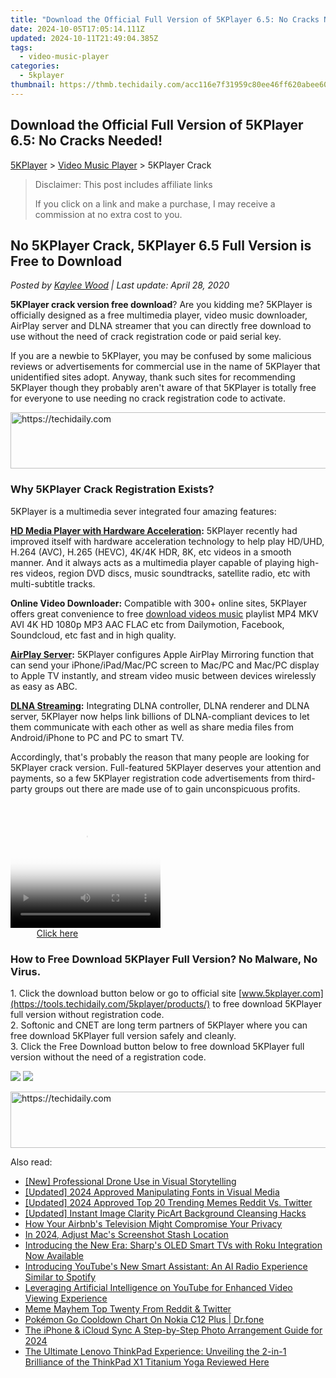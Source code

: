 ```yaml
---
title: "Download the Official Full Version of 5KPlayer 6.5: No Cracks Needed!"
date: 2024-10-05T17:05:14.111Z
updated: 2024-10-11T21:49:04.385Z
tags:
  - video-music-player
categories:
  - 5kplayer
thumbnail: https://thmb.techidaily.com/acc116e7f31959c80ee46ff620abee605b240216ab77712435cda97b5c53cabd.jpg
---
```


## Download the Official Full Version of 5KPlayer 6.5: No Cracks Needed!

[5KPlayer](https://tools.techidaily.com/5kplayer/products/) \> [Video Music Player](https://tools.techidaily.com/5kplayer/video-music-player/) \> 5KPlayer Crack

>  Disclaimer: This post includes affiliate links
>
>  If you click on a link and make a purchase, I may receive a commission at no extra cost to you.
>

## No 5KPlayer Crack, 5KPlayer 6.5 Full Version is Free to Download

 _Posted by [Kaylee Wood](https://www.quora.com/profile/Amanda-Hu-21) | Last update: April 28, 2020_

**5KPlayer crack version free download**? Are you kidding me? 5KPlayer is officially designed as a free multimedia player, video music downloader, AirPlay server and DLNA streamer that you can directly free download to use without the need of crack registration code or paid serial key.

If you are a newbie to 5KPlayer, you may be confused by some malicious reviews or advertisements for commercial use in the name of 5KPlayer that unidentified sites adopt. Anyway, thank such sites for recommending 5KPlayer though they probably aren't aware of that 5KPlayer is totally free for everyone to use needing no crack registration code to activate.

<!-- affiliate ads begin -->
<a href="https://zebaoaffiliateprogram.pxf.io/c/5597632/2137975/21526" target="_top" id="2137975">
  <img src="//a.impactradius-go.com/display-ad/21526-2137975" border="0" alt="https://techidaily.com" width="728" height="90"/>
</a>
<img height="0" width="0" src="https://zebaoaffiliateprogram.pxf.io/i/5597632/2137975/21526" style="position:absolute;visibility:hidden;" border="0" />
<!-- affiliate ads end -->

### Why 5KPlayer Crack Registration Exists?

5KPlayer is a multimedia sever integrated four amazing features: 

**[HD Media Player with Hardware Acceleration](https://tools.techidaily.com/5kplayer/video-music-player/):** 5KPlayer recently had improved itself with hardware acceleration technology to help play HD/UHD, H.264 (AVC), H.265 (HEVC), 4K/4K HDR, 8K, etc videos in a smooth manner. And it always acts as a multimedia player capable of playing high-res videos, region DVD discs, music soundtracks, satellite radio, etc with multi-subtitle tracks.

**Online Video Downloader:** Compatible with 300+ online sites, 5KPlayer offers great convenience to free [download videos music](https://tools.techidaily.com/5kplayer/youtube-download/) playlist MP4 MKV AVI 4K HD 1080p MP3 AAC FLAC etc from Dailymotion, Facebook, Soundcloud, etc fast and in high quality.

**[AirPlay Server](https://tools.techidaily.com/5kplayer/airplay/):** 5KPlayer configures Apple AirPlay Mirroring function that can send your iPhone/iPad/Mac/PC screen to Mac/PC and Mac/PC display to Apple TV instantly, and stream video music between devices wirelessly as easy as ABC. 

**[DLNA Streaming](https://tools.techidaily.com/5kplayer/dlna/):** Integrating DLNA controller, DLNA renderer and DLNA server, 5KPlayer now helps link billions of DLNA-compliant devices to let them communicate with each other as well as share media files from Android/iPhone to PC and PC to smart TV.

Accordingly, that's probably the reason that many people are looking for 5KPlayer crack version. Full-featured 5KPlayer deserves your attention and payments, so a few 5KPlayer registration code advertisements from third-party groups out there are made use of to gain unconspicuous profits.

<!-- affiliate ads begin -->
<span id="1265663">
					<video width="240" height="200" style="cursor:pointer"
           poster="//a.impactradius-go.com/display-clicktoplayimage/1265663.png"
           onclick="if(!this.playClicked){this.play();this.setAttribute('controls',true);this.playClicked=true;}">
	   <source src="//a.impactradius-go.com/display-ad/4482-1265663">
	   <img src="//a.impactradius-go.com/display-clicktoplayimage/1265663.png" style="border: none; height: 100%; width: 100%; object-fit: contain">
	</video>
	<div style="width:150px;text-align:center"><a href="javascript:window.open(decodeURIComponent('https%3A%2F%2Fmartinic.evyy.net%2Fc%2F5597632%2F1265663%2F4482'), '_blank');void(0);">Click here</a></div>
</span>
<img height="0" width="0" src="https://imp.pxf.io/i/5597632/1265663/4482" style="position:absolute;visibility:hidden;" border="0" />
<!-- affiliate ads end -->

### How to Free Download 5KPlayer Full Version? No Malware, No Virus.

1\. Click the download button below or go to official site [www.5kplayer.com](https://tools.techidaily.com/5kplayer/products/) to free download 5KPlayer full version without registration code.  
2\. Softonic and CNET are long term partners of 5KPlayer where you can free download 5KPlayer full version safely and cleanly.  
3\. Click the Free Download button below to free download 5KPlayer full version without the need of a registration code.

[![](https://www.5kplayer.com/video-music-player/../button/freedownwhitewin.png)](https://tools.techidaily.com/5kplayer/products/) [![](https://www.5kplayer.com/video-music-player/../button/freedownwhitemac.png)](https://tools.techidaily.com/5kplayer/products/)

<!-- affiliate ads begin -->
<a href="https://unicoeye.pxf.io/c/5597632/2134241/18498" target="_top" id="2134241">
  <img src="//a.impactradius-go.com/display-ad/18498-2134241" border="0" alt="https://techidaily.com" width="728" height="90"/>
</a>
<img height="0" width="0" src="https://unicoeye.pxf.io/i/5597632/2134241/18498" style="position:absolute;visibility:hidden;" border="0" />
<!-- affiliate ads end -->

<ins class="adsbygoogle"
     style="display:block"
     data-ad-format="autorelaxed"
     data-ad-client="ca-pub-7571918770474297"
     data-ad-slot="1223367746"></ins>

<ins class="adsbygoogle"
     style="display:block"
     data-ad-client="ca-pub-7571918770474297"
     data-ad-slot="8358498916"
     data-ad-format="auto"
     data-full-width-responsive="true"></ins>

<span class="atpl-alsoreadstyle">Also read:</span>
<div><ul>
<li><a href="https://extra-guidance.techidaily.com/new-professional-drone-use-in-visual-storytelling/"><u>[New] Professional Drone Use in Visual Storytelling</u></a></li>
<li><a href="https://fox-helps.techidaily.com/updated-2024-approved-manipulating-fonts-in-visual-media/"><u>[Updated] 2024 Approved Manipulating Fonts in Visual Media</u></a></li>
<li><a href="https://twitter-videos.techidaily.com/updated-2024-approved-top-20-trending-memes-reddit-vs-twitter/"><u>[Updated] 2024 Approved Top 20 Trending Memes Reddit Vs. Twitter</u></a></li>
<li><a href="https://extra-support.techidaily.com/updated-instant-image-clarity-picart-background-cleansing-hacks/"><u>[Updated] Instant Image Clarity PicArt Background Cleansing Hacks</u></a></li>
<li><a href="https://media-tips.techidaily.com/how-your-airbnbs-television-might-compromise-your-privacy/"><u>How Your Airbnb's Television Might Compromise Your Privacy</u></a></li>
<li><a href="https://on-screen-recording.techidaily.com/in-2024-adjust-macs-screenshot-stash-location/"><u>In 2024, Adjust Mac's Screenshot Stash Location</u></a></li>
<li><a href="https://media-tips.techidaily.com/introducing-the-new-era-sharps-oled-smart-tvs-with-roku-integration-now-available/"><u>Introducing the New Era: Sharp's OLED Smart TVs with Roku Integration Now Available</u></a></li>
<li><a href="https://media-tips.techidaily.com/introducing-youtubes-new-smart-assistant-an-ai-radio-experience-similar-to-spotify/"><u>Introducing YouTube's New Smart Assistant: An AI Radio Experience Similar to Spotify</u></a></li>
<li><a href="https://media-tips.techidaily.com/leveraging-artificial-intelligence-on-youtube-for-enhanced-video-viewing-experience/"><u>Leveraging Artificial Intelligence on YouTube for Enhanced Video Viewing Experience</u></a></li>
<li><a href="https://twitter-videos.techidaily.com/meme-mayhem-top-twenty-from-reddit-and-twitter/"><u>Meme Mayhem Top Twenty From Reddit & Twitter</u></a></li>
<li><a href="https://android-pokemon-go.techidaily.com/pokemon-go-cooldown-chart-on-nokia-c12-plus-drfone-by-drfone-virtual-android/"><u>Pokémon Go Cooldown Chart On Nokia C12 Plus | Dr.fone</u></a></li>
<li><a href="https://fox-direct.techidaily.com/the-iphone-and-icloud-sync-a-step-by-step-photo-arrangement-guide-for-2024/"><u>The iPhone & iCloud Sync A Step-by-Step Photo Arrangement Guide for 2024</u></a></li>
<li><a href="https://buynow-reviews.techidaily.com/the-ultimate-lenovo-thinkpad-experience-unveiling-the-2-in-1-brilliance-of-the-thinkpad-x1-titanium-yoga-reviewed-here/"><u>The Ultimate Lenovo ThinkPad Experience: Unveiling the 2-in-1 Brilliance of the ThinkPad X1 Titanium Yoga Reviewed Here</u></a></li>
</ul></div>

